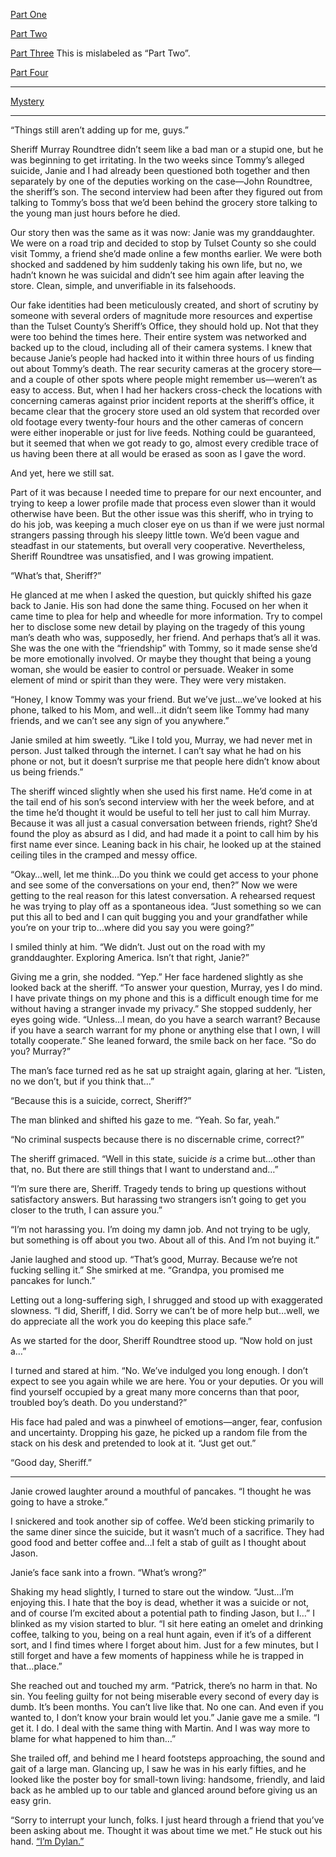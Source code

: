 

[Part One](https://redd.it/htjcuz)

[Part Two](https://redd.it/hxvp93)

[Part Three](https://redd.it/qur7ba)  This is mislabeled as “Part Two”.

[Part Four](https://redd.it/vt1517)

**** 

[Mystery](https://redd.it/8nzvx2)

****



“Things still aren’t adding up for me, guys.”

Sheriff Murray Roundtree didn’t seem like a bad man or a stupid one, but he was beginning to get irritating.  In the two weeks since Tommy’s alleged suicide, Janie and I had already been questioned both together and then separately by one of the deputies working on the case—John Roundtree, the sheriff’s son.  The second interview had been after they figured out from talking to Tommy’s boss that we’d been behind the grocery store talking to the young man just hours before he died.

Our story then was the same as it was now:  Janie was my granddaughter.  We were on a road trip and decided to stop by Tulset County so she could visit Tommy, a friend she’d made online a few months earlier.  We were both shocked and saddened by him suddenly taking his own life, but no, we hadn’t known he was suicidal and didn’t see him again after leaving the store.  Clean, simple, and unverifiable in its falsehoods.  

Our fake identities had been meticulously created, and short of scrutiny by someone with several orders of magnitude more resources and expertise than the Tulset County’s Sheriff’s Office, they should hold up.  Not that they were too behind the times here.  Their entire system was networked and backed up to the cloud, including all of their camera systems.  I knew that because Janie’s people had hacked into it within three hours of us finding out about Tommy’s death.  The rear security cameras at the grocery store—and a couple of other spots where people might remember us—weren’t as easy to access.  But, when I had her hackers cross-check the locations with concerning cameras against prior incident reports at the sheriff’s office, it became clear that the grocery store used an old system that recorded over old footage every twenty-four hours and the other cameras of concern were either inoperable or just for live feeds.  Nothing could be guaranteed, but it seemed that when we got ready to go, almost every credible trace of us having been there at all would be erased as soon as I gave the word.

And yet, here we still sat.

Part of it was because I needed time to prepare for our next encounter, and trying to keep a lower profile made that process even slower than it would otherwise have been.  But the other issue was this sheriff, who in trying to do his job, was keeping a much closer eye on us than if we were just normal strangers passing through his sleepy little town.  We’d been vague and steadfast in our statements, but overall very cooperative.  Nevertheless, Sheriff Roundtree was unsatisfied, and I was growing impatient.

“What’s that, Sheriff?”  

He glanced at me when I asked the question, but quickly shifted his gaze back to Janie.  His son had done the same thing.  Focused on her when it came time to plea for help and wheedle for more information.  Try to compel her to disclose some new detail by playing on the tragedy of this young man’s death who was, supposedly, her friend.  And perhaps that’s all it was.  She was the one with the “friendship” with Tommy, so it made sense she’d be more emotionally involved.  Or maybe they thought that being a young woman, she would be easier to control or persuade.  Weaker in some element of mind or spirit than they were.  They were very mistaken.

“Honey, I know Tommy was your friend.  But we’ve just…we’ve looked at his phone, talked to his Mom, and well…it didn’t seem like Tommy had many friends, and we can’t see any sign of you anywhere.”

Janie smiled at him sweetly.  “Like I told you, Murray, we had never met in person.  Just talked through the internet.  I can’t say what he had on his phone or not, but it doesn’t surprise me that people here didn’t know about us being friends.”

The sheriff winced slightly when she used his first name.  He’d come in at the tail end of his son’s second interview with her the week before, and at the time he’d thought it would be useful to tell her just to call him Murray.  Because it was all just a casual conversation between friends, right?  She’d found the ploy as absurd as I did, and had made it a point to call him by his first name ever since.  Leaning back in his chair, he looked up at the stained ceiling tiles in the cramped and messy office.

“Okay…well, let me think…Do you think we could get access to your phone and see some of the conversations on your end, then?”  Now we were getting to the real reason for this latest conversation.  A rehearsed request he was trying to play off as a spontaneous idea.  “Just something so we can put this all to bed and I can quit bugging you and your grandfather while you’re on your trip to…where did you say you were going?”

I smiled thinly at him.  “We didn’t.  Just out on the road with my granddaughter.  Exploring America.  Isn’t that right, Janie?”

Giving me a grin, she nodded.  “Yep.”  Her face hardened slightly as she looked back at the sheriff.  “To answer your question, Murray, yes I do mind.  I have private things on my phone and this is a difficult enough time for me without having a stranger invade my privacy.”  She stopped suddenly, her eyes going wide.  “Unless…I mean, do you have a search warrant?  Because if you have a search warrant for my phone or anything else that I own, I will totally cooperate.”  She leaned forward, the smile back on her face.  “So do you?  Murray?”

The man’s face turned red as he sat up straight again, glaring at her.  “Listen, no we don’t, but if you think that…”

“Because this is a suicide, correct, Sheriff?”

The man blinked and shifted his gaze to me.  “Yeah.  So far, yeah.”

“No criminal suspects because there is no discernable crime, correct?”

The sheriff grimaced.  “Well in this state, suicide *is* a crime but…other than that, no.  But there are still things that I want to understand and…”

“I’m sure there are, Sheriff.  Tragedy tends to bring up questions without satisfactory answers.  But harassing two strangers isn’t going to get you closer to the truth, I can assure you.”

“I’m not harassing you.  I’m doing my damn job.  And not trying to be ugly, but something is off about you two.  About all of this.  And I’m not buying it.”

Janie laughed and stood up.  “That’s good, Murray.  Because we’re not fucking selling it.”  She smirked at me.  “Grandpa, you promised me pancakes for lunch.”

Letting out a long-suffering sigh, I shrugged and stood up with exaggerated slowness.  “I did, Sheriff, I did.  Sorry we can’t be of more help but…well, we do appreciate all the work you do keeping this place safe.”

As we started for the door, Sheriff Roundtree stood up.  “Now hold on just a…”

I turned and stared at him. “No.  We’ve indulged you long enough.  I don’t expect to see you again while we are here.  You or your deputies.  Or you will find yourself occupied by a great many more concerns than that poor, troubled boy’s death.  Do you understand?”

His face had paled and was a pinwheel of emotions—anger, fear, confusion and uncertainty.  Dropping his gaze, he picked up a random file from the stack on his desk and pretended to look at it.  “Just get out.”

“Good day, Sheriff.”

**** 

Janie crowed laughter around a mouthful of pancakes.  “I thought he was going to have a stroke.”

I snickered and took another sip of coffee.  We’d been sticking primarily to the same diner since the suicide, but it wasn’t much of a sacrifice.  They had good food and better coffee and…I felt a stab of guilt as I thought about Jason.

Janie’s face sank into a frown.  “What’s wrong?”

Shaking my head slightly, I turned to stare out the window.  “Just…I’m enjoying this.  I hate that the boy is dead, whether it was a suicide or not, and of course I’m excited about a potential path to finding Jason, but I…”  I blinked as my vision started to blur.  “I sit here eating an omelet and drinking coffee, talking to you, being on a real hunt again, even if it’s of a different sort, and I find times where I forget about him.  Just for a few minutes, but I still forget and have a few moments of happiness while he is trapped in that…place.”

She reached out and touched my arm.  “Patrick, there’s no harm in that.  No sin.  You feeling guilty for not being miserable every second of every day is dumb.  It’s been months.  You can’t live like that.  No one can.  And even if you wanted to, I don’t know your brain would let you.”  Janie gave me a smile.  “I get it.  I do.  I deal with the same thing with Martin.  And I was way more to blame for what happened to him than…”  

She trailed off, and behind me I heard footsteps approaching, the sound and gait of a large man.  Glancing up, I saw he was in his early fifties, and he looked like the poster boy for small-town living:  handsome, friendly, and laid back as he ambled up to our table and glanced around before giving us an easy grin.

“Sorry to interrupt your lunch, folks.  I just heard through a friend that you’ve been asking about me.  Thought it was about time we met.”  He stuck out his hand.  [“I’m Dylan.”](https://redd.it/9ndww5)